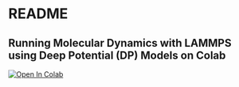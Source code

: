 # README

## Running Molecular Dynamics with LAMMPS using Deep Potential (DP) Models on Colab
[![Open In Colab](https://colab.research.google.com/assets/colab-badge.svg)](https://colab.research.google.com/github/AMLS-PRG/AtomML-Course/blob/main/module-5/04-Performing%20MD%20simulations/run_lammps.ipynb)
